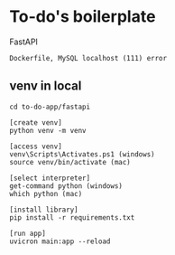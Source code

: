 # To-do's boilerplate
FastAPI

```
Dockerfile, MySQL localhost (111) error
```
## venv in local
```
cd to-do-app/fastapi

[create venv]
python venv -m venv

[access venv]
venv\Scripts\Activates.ps1 (windows)
source venv/bin/activate (mac)

[select interpreter]
get-command python (windows)
which python (mac)

[install library]
pip install -r requirements.txt

[run app]
uvicron main:app --reload
```
